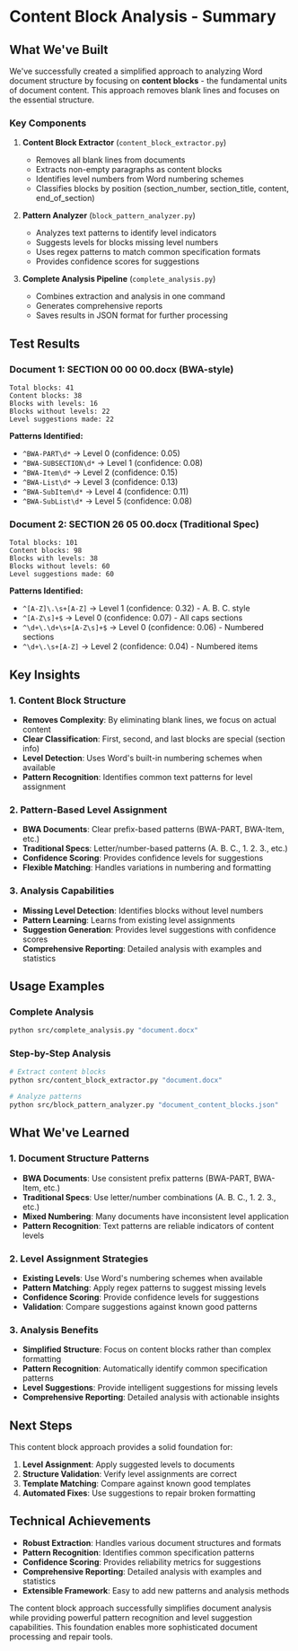 # Content Block Analysis - Summary

## What We've Built

We've successfully created a simplified approach to analyzing Word document structure by focusing on **content blocks** - the fundamental units of document content. This approach removes blank lines and focuses on the essential structure.

### Key Components

1. **Content Block Extractor** (`content_block_extractor.py`)
   - Removes all blank lines from documents
   - Extracts non-empty paragraphs as content blocks
   - Identifies level numbers from Word numbering schemes
   - Classifies blocks by position (section_number, section_title, content, end_of_section)

2. **Pattern Analyzer** (`block_pattern_analyzer.py`)
   - Analyzes text patterns to identify level indicators
   - Suggests levels for blocks missing level numbers
   - Uses regex patterns to match common specification formats
   - Provides confidence scores for suggestions

3. **Complete Analysis Pipeline** (`complete_analysis.py`)
   - Combines extraction and analysis in one command
   - Generates comprehensive reports
   - Saves results in JSON format for further processing

## Test Results

### Document 1: SECTION 00 00 00.docx (BWA-style)
```
Total blocks: 41
Content blocks: 38
Blocks with levels: 16
Blocks without levels: 22
Level suggestions made: 22
```

**Patterns Identified:**
- `^BWA-PART\d*` → Level 0 (confidence: 0.05)
- `^BWA-SUBSECTION\d*` → Level 1 (confidence: 0.08)
- `^BWA-Item\d*` → Level 2 (confidence: 0.15)
- `^BWA-List\d*` → Level 3 (confidence: 0.13)
- `^BWA-SubItem\d*` → Level 4 (confidence: 0.11)
- `^BWA-SubList\d*` → Level 5 (confidence: 0.08)

### Document 2: SECTION 26 05 00.docx (Traditional Spec)
```
Total blocks: 101
Content blocks: 98
Blocks with levels: 38
Blocks without levels: 60
Level suggestions made: 60
```

**Patterns Identified:**
- `^[A-Z]\.\s+[A-Z]` → Level 1 (confidence: 0.32) - A. B. C. style
- `^[A-Z\s]+$` → Level 0 (confidence: 0.07) - All caps sections
- `^\d+\.\d+\s+[A-Z\s]+$` → Level 0 (confidence: 0.06) - Numbered sections
- `^\d+\.\s+[A-Z]` → Level 2 (confidence: 0.04) - Numbered items

## Key Insights

### 1. Content Block Structure
- **Removes Complexity**: By eliminating blank lines, we focus on actual content
- **Clear Classification**: First, second, and last blocks are special (section info)
- **Level Detection**: Uses Word's built-in numbering schemes when available
- **Pattern Recognition**: Identifies common text patterns for level assignment

### 2. Pattern-Based Level Assignment
- **BWA Documents**: Clear prefix-based patterns (BWA-PART, BWA-Item, etc.)
- **Traditional Specs**: Letter/number-based patterns (A. B. C., 1. 2. 3., etc.)
- **Confidence Scoring**: Provides confidence levels for suggestions
- **Flexible Matching**: Handles variations in numbering and formatting

### 3. Analysis Capabilities
- **Missing Level Detection**: Identifies blocks without level numbers
- **Pattern Learning**: Learns from existing level assignments
- **Suggestion Generation**: Provides level suggestions with confidence scores
- **Comprehensive Reporting**: Detailed analysis with examples and statistics

## Usage Examples

### Complete Analysis
```bash
python src/complete_analysis.py "document.docx"
```

### Step-by-Step Analysis
```bash
# Extract content blocks
python src/content_block_extractor.py "document.docx"

# Analyze patterns
python src/block_pattern_analyzer.py "document_content_blocks.json"
```

## What We've Learned

### 1. Document Structure Patterns
- **BWA Documents**: Use consistent prefix patterns (BWA-PART, BWA-Item, etc.)
- **Traditional Specs**: Use letter/number combinations (A. B. C., 1. 2. 3., etc.)
- **Mixed Numbering**: Many documents have inconsistent level application
- **Pattern Recognition**: Text patterns are reliable indicators of content levels

### 2. Level Assignment Strategies
- **Existing Levels**: Use Word's numbering schemes when available
- **Pattern Matching**: Apply regex patterns to suggest missing levels
- **Confidence Scoring**: Provide confidence levels for suggestions
- **Validation**: Compare suggestions against known good patterns

### 3. Analysis Benefits
- **Simplified Structure**: Focus on content blocks rather than complex formatting
- **Pattern Recognition**: Automatically identify common specification patterns
- **Level Suggestions**: Provide intelligent suggestions for missing levels
- **Comprehensive Reporting**: Detailed analysis with actionable insights

## Next Steps

This content block approach provides a solid foundation for:

1. **Level Assignment**: Apply suggested levels to documents
2. **Structure Validation**: Verify level assignments are correct
3. **Template Matching**: Compare against known good templates
4. **Automated Fixes**: Use suggestions to repair broken formatting

## Technical Achievements

- **Robust Extraction**: Handles various document structures and formats
- **Pattern Recognition**: Identifies common specification patterns
- **Confidence Scoring**: Provides reliability metrics for suggestions
- **Comprehensive Reporting**: Detailed analysis with examples and statistics
- **Extensible Framework**: Easy to add new patterns and analysis methods

The content block approach successfully simplifies document analysis while providing powerful pattern recognition and level suggestion capabilities. This foundation enables more sophisticated document processing and repair tools. 